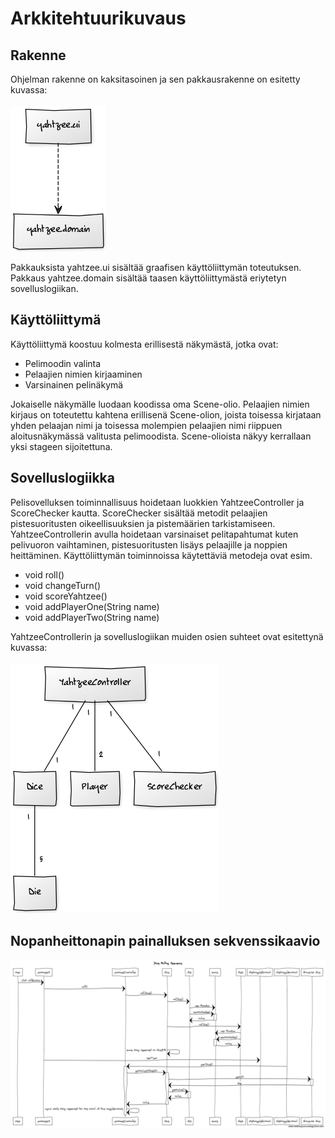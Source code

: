 
# Arkkitehtuurikuvaus

## Rakenne

Ohjelman rakenne on kaksitasoinen ja sen pakkausrakenne on esitetty kuvassa:
<br/>
<br/>
<img src="https://github.com/Hiisable/ot-harjoitustyo/blob/master/dokumentointi/kuvat/Pakkausrakenne.png">
<br/>

Pakkauksista yahtzee.ui sisältää graafisen käyttöliittymän toteutuksen. Pakkaus yahtzee.domain sisältää taasen käyttöliittymästä eriytetyn sovelluslogiikan.

## Käyttöliittymä

Käyttöliittymä koostuu kolmesta erillisestä näkymästä, jotka ovat:

* Pelimoodin valinta
* Pelaajien nimien kirjaaminen
* Varsinainen pelinäkymä

Jokaiselle näkymälle luodaan koodissa oma Scene-olio. Pelaajien nimien kirjaus on toteutettu kahtena erillisenä Scene-olion, joista toisessa kirjataan yhden pelaajan nimi ja toisessa molempien pelaajien nimi riippuen aloitusnäkymässä valitusta pelimoodista. Scene-olioista näkyy kerrallaan yksi stageen sijoitettuna.

## Sovelluslogiikka

Pelisovelluksen toiminnallisuus hoidetaan luokkien YahtzeeController ja ScoreChecker kautta. ScoreChecker sisältää metodit pelaajien pistesuoritusten oikeellisuuksien ja pistemäärien tarkistamiseen. YahtzeeControllerin avulla hoidetaan varsinaiset pelitapahtumat kuten pelivuoron vaihtaminen, pistesuoritusten lisäys pelaajille ja noppien heittäminen. Käyttöliittymän toiminnoissa käytettäviä metodeja ovat esim.

* void roll()
* void changeTurn()
* void scoreYahtzee()
* void addPlayerOne(String name)
* void addPlayerTwo(String name)

YahtzeeControllerin ja sovelluslogiikan muiden osien suhteet ovat esitettynä kuvassa:
<br/>
<br/>
<img src="https://github.com/Hiisable/ot-harjoitustyo/blob/master/dokumentointi/kuvat/uusi_luokkakaavio.png">

## **Nopanheittonapin painalluksen sekvenssikaavio**

<img src="https://github.com/Hiisable/ot-harjoitustyo/blob/master/dokumentointi/kuvat/Dice%20Rolling%20Sequence.png">
